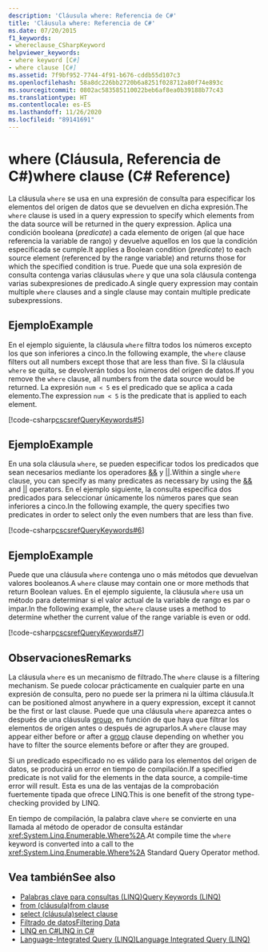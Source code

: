 ```yaml
---
description: 'Cláusula where: Referencia de C#'
title: 'Cláusula where: Referencia de C#'
ms.date: 07/20/2015
f1_keywords:
- whereclause_CSharpKeyword
helpviewer_keywords:
- where keyword [C#]
- where clause [C#]
ms.assetid: 7f9bf952-7744-4f91-b676-cddb55d107c3
ms.openlocfilehash: 58a8dc226bb2720b6a8251f028712a80f74e893c
ms.sourcegitcommit: 0802ac583585110022beb6af8ea0b39188b77c43
ms.translationtype: HT
ms.contentlocale: es-ES
ms.lasthandoff: 11/26/2020
ms.locfileid: "89141691"
---
```

# <a name="where-clause-c-reference"></a><span data-ttu-id="691d2-103">where (Cláusula, Referencia de C#)</span><span class="sxs-lookup"><span data-stu-id="691d2-103">where clause (C# Reference)</span></span>

<span data-ttu-id="691d2-104">La cláusula `where` se usa en una expresión de consulta para especificar los elementos del origen de datos que se devuelven en dicha expresión.</span><span class="sxs-lookup"><span data-stu-id="691d2-104">The `where` clause is used in a query expression to specify which elements from the data source will be returned in the query expression.</span></span> <span data-ttu-id="691d2-105">Aplica una condición booleana (*predicate*) a cada elemento de origen (al que hace referencia la variable de rango) y devuelve aquellos en los que la condición especificada se cumple.</span><span class="sxs-lookup"><span data-stu-id="691d2-105">It applies a Boolean condition (*predicate*) to each source element (referenced by the range variable) and returns those for which the specified condition is true.</span></span> <span data-ttu-id="691d2-106">Puede que una sola expresión de consulta contenga varias cláusulas `where` y que una sola cláusula contenga varias subexpresiones de predicado.</span><span class="sxs-lookup"><span data-stu-id="691d2-106">A single query expression may contain multiple `where` clauses and a single clause may contain multiple predicate subexpressions.</span></span>

## <a name="example"></a><span data-ttu-id="691d2-107">Ejemplo</span><span class="sxs-lookup"><span data-stu-id="691d2-107">Example</span></span>

<span data-ttu-id="691d2-108">En el ejemplo siguiente, la cláusula `where` filtra todos los números excepto los que son inferiores a cinco.</span><span class="sxs-lookup"><span data-stu-id="691d2-108">In the following example, the `where` clause filters out all numbers except those that are less than five.</span></span> <span data-ttu-id="691d2-109">Si la cláusula `where` se quita, se devolverán todos los números del origen de datos.</span><span class="sxs-lookup"><span data-stu-id="691d2-109">If you remove the `where` clause, all numbers from the data source would be returned.</span></span> <span data-ttu-id="691d2-110">La expresión `num < 5` es el predicado que se aplica a cada elemento.</span><span class="sxs-lookup"><span data-stu-id="691d2-110">The expression `num < 5` is the predicate that is applied to each element.</span></span>

[!code-csharp[cscsrefQueryKeywords#5](~/samples/snippets/csharp/VS_Snippets_VBCSharp/CsCsrefQueryKeywords/CS/Where.cs#5)]

## <a name="example"></a><span data-ttu-id="691d2-111">Ejemplo</span><span class="sxs-lookup"><span data-stu-id="691d2-111">Example</span></span>

<span data-ttu-id="691d2-112">En una sola cláusula `where`, se pueden especificar todos los predicados que sean necesarios mediante los operadores [&&](../operators/boolean-logical-operators.md#conditional-logical-and-operator-) y [&#124;&#124;](../operators/boolean-logical-operators.md#conditional-logical-or-operator-).</span><span class="sxs-lookup"><span data-stu-id="691d2-112">Within a single `where` clause, you can specify as many predicates as necessary by using the [&&](../operators/boolean-logical-operators.md#conditional-logical-and-operator-) and [&#124;&#124;](../operators/boolean-logical-operators.md#conditional-logical-or-operator-) operators.</span></span> <span data-ttu-id="691d2-113">En el ejemplo siguiente, la consulta especifica dos predicados para seleccionar únicamente los números pares que sean inferiores a cinco.</span><span class="sxs-lookup"><span data-stu-id="691d2-113">In the following example, the query specifies two predicates in order to select only the even numbers that are less than five.</span></span>

[!code-csharp[cscsrefQueryKeywords#6](~/samples/snippets/csharp/VS_Snippets_VBCSharp/CsCsrefQueryKeywords/CS/Where.cs#6)]  

## <a name="example"></a><span data-ttu-id="691d2-114">Ejemplo</span><span class="sxs-lookup"><span data-stu-id="691d2-114">Example</span></span>

<span data-ttu-id="691d2-115">Puede que una cláusula `where` contenga uno o más métodos que devuelvan valores booleanos.</span><span class="sxs-lookup"><span data-stu-id="691d2-115">A `where` clause may contain one or more methods that return Boolean values.</span></span> <span data-ttu-id="691d2-116">En el ejemplo siguiente, la cláusula `where` usa un método para determinar si el valor actual de la variable de rango es par o impar.</span><span class="sxs-lookup"><span data-stu-id="691d2-116">In the following example, the `where` clause uses a method to determine whether the current value of the range variable is even or odd.</span></span>

[!code-csharp[cscsrefQueryKeywords#7](~/samples/snippets/csharp/VS_Snippets_VBCSharp/CsCsrefQueryKeywords/CS/Where.cs#7)]

## <a name="remarks"></a><span data-ttu-id="691d2-117">Observaciones</span><span class="sxs-lookup"><span data-stu-id="691d2-117">Remarks</span></span>

<span data-ttu-id="691d2-118">La cláusula `where` es un mecanismo de filtrado.</span><span class="sxs-lookup"><span data-stu-id="691d2-118">The `where` clause is a filtering mechanism.</span></span> <span data-ttu-id="691d2-119">Se puede colocar prácticamente en cualquier parte en una expresión de consulta, pero no puede ser la primera ni la última cláusula.</span><span class="sxs-lookup"><span data-stu-id="691d2-119">It can be positioned almost anywhere in a query expression, except it cannot be the first or last clause.</span></span> <span data-ttu-id="691d2-120">Puede que una cláusula `where` aparezca antes o después de una cláusula [group](group-clause.md), en función de que haya que filtrar los elementos de origen antes o después de agruparlos.</span><span class="sxs-lookup"><span data-stu-id="691d2-120">A `where` clause may appear either before or after a [group](group-clause.md) clause depending on whether you have to filter the source elements before or after they are grouped.</span></span>

<span data-ttu-id="691d2-121">Si un predicado especificado no es válido para los elementos del origen de datos, se producirá un error en tiempo de compilación.</span><span class="sxs-lookup"><span data-stu-id="691d2-121">If a specified predicate is not valid for the elements in the data source, a compile-time error will result.</span></span> <span data-ttu-id="691d2-122">Esta es una de las ventajas de la comprobación fuertemente tipada que ofrece LINQ.</span><span class="sxs-lookup"><span data-stu-id="691d2-122">This is one benefit of the strong type-checking provided by LINQ.</span></span>

<span data-ttu-id="691d2-123">En tiempo de compilación, la palabra clave `where` se convierte en una llamada al método de operador de consulta estándar <xref:System.Linq.Enumerable.Where%2A>.</span><span class="sxs-lookup"><span data-stu-id="691d2-123">At compile time the `where` keyword is converted into a call to the <xref:System.Linq.Enumerable.Where%2A> Standard Query Operator method.</span></span>

## <a name="see-also"></a><span data-ttu-id="691d2-124">Vea también</span><span class="sxs-lookup"><span data-stu-id="691d2-124">See also</span></span>

- [<span data-ttu-id="691d2-125">Palabras clave para consultas (LINQ)</span><span class="sxs-lookup"><span data-stu-id="691d2-125">Query Keywords (LINQ)</span></span>](query-keywords.md)
- [<span data-ttu-id="691d2-126">from (cláusula)</span><span class="sxs-lookup"><span data-stu-id="691d2-126">from clause</span></span>](from-clause.md)
- [<span data-ttu-id="691d2-127">select (cláusula)</span><span class="sxs-lookup"><span data-stu-id="691d2-127">select clause</span></span>](select-clause.md)
- [<span data-ttu-id="691d2-128">Filtrado de datos</span><span class="sxs-lookup"><span data-stu-id="691d2-128">Filtering Data</span></span>](../../programming-guide/concepts/linq/filtering-data.md)
- [<span data-ttu-id="691d2-129">LINQ en C#</span><span class="sxs-lookup"><span data-stu-id="691d2-129">LINQ in C#</span></span>](../../linq/index.md)
- [<span data-ttu-id="691d2-130">Language-Integrated Query (LINQ)</span><span class="sxs-lookup"><span data-stu-id="691d2-130">Language Integrated Query (LINQ)</span></span>](../../programming-guide/concepts/linq/index.md)
